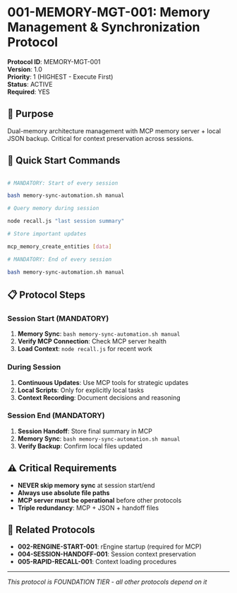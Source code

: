 # 001-MEMORY-MGT-001: Memory Management & Synchronization Protocol

**Protocol ID**: MEMORY-MGT-001  
**Version**: 1.0  
**Priority**: 1 (HIGHEST - Execute First)  
**Status**: ACTIVE  
**Required**: YES  

## 🎯 **Purpose**

Dual-memory architecture management with MCP memory server + local JSON backup. Critical for context preservation across sessions.

## 🚀 **Quick Start Commands**

```bash

# MANDATORY: Start of every session

bash memory-sync-automation.sh manual

# Query memory during session  

node recall.js "last session summary"

# Store important updates

mcp_memory_create_entities [data]

# MANDATORY: End of every session

bash memory-sync-automation.sh manual
```

## 📋 **Protocol Steps**

### **Session Start** (MANDATORY)

1. **Memory Sync**: `bash memory-sync-automation.sh manual`
2. **Verify MCP Connection**: Check MCP server health
3. **Load Context**: `node recall.js` for recent work

### **During Session**

1. **Continuous Updates**: Use MCP tools for strategic updates
2. **Local Scripts**: Only for explicitly local tasks
3. **Context Recording**: Document decisions and reasoning

### **Session End** (MANDATORY)  

1. **Session Handoff**: Store final summary in MCP
2. **Memory Sync**: `bash memory-sync-automation.sh manual`
3. **Verify Backup**: Confirm local files updated

## ⚠️ **Critical Requirements**

- **NEVER skip memory sync** at session start/end
- **Always use absolute file paths**
- **MCP server must be operational** before other protocols
- **Triple redundancy**: MCP + JSON + handoff files

## 🔗 **Related Protocols**

- **002-RENGINE-START-001**: rEngine startup (required for MCP)
- **004-SESSION-HANDOFF-001**: Session context preservation
- **005-RAPID-RECALL-001**: Context loading procedures

---
*This protocol is FOUNDATION TIER - all other protocols depend on it*
